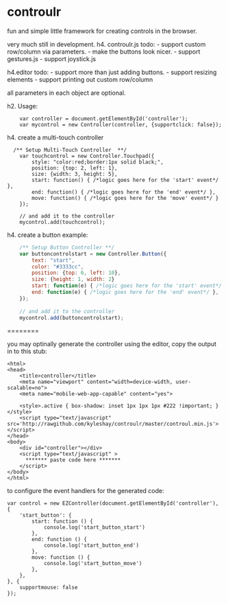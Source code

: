 controulr
=========

fun and simple little framework for creating controls in the browser.

very much still in development.
h4. controulr.js todo:
	- support custom row/column via parameters.
	- make the buttons look nicer.
	- support gestures.js
	- support joystick.js
	
h4.editor todo:	
	- support more than just adding buttons.
	- support resizing elements
	- support printing out custom row/column

all parameters in each object are optional.

h2. Usage:
```
	var controller = document.getElementById('controller');
	var mycontrol = new Controller(controller, {supportclick: false});
```

h4. create a multi-touch controller
```
  /** Setup Multi-Touch Controller  **/
	var touchcontrol = new Controller.Touchpad({
		style: "color:red;border:1px solid black;",
		position: {top: 2, left: 1},
		size: {width: 3, height: 5},
		start: function() { /*logic goes here for the 'start' event*/ },
		end: function() { /*logic goes here for the 'end' event*/ },
		move: function() { /*logic goes here for the 'move' event*/ }
	});
	
	// and add it to the controller
	mycontrol.add(touchcontrol);
```

h4. create a button example:
```javascript
	/** Setup Button Controller **/
	var buttoncontrolstart = new Controller.Button({
		text: "start",
		color: "#3333cc",
		position: {top: 6, left: 10},
		size: {height: 1, width: 2}
		start: function(e) { /*logic goes here for the 'start' event*/ },
		end: function(e) { /*logic goes here for the 'end' event*/ },
	});
	
	// and add it to the controller
	mycontrol.add(buttoncontrolstart);
```

========

you may optinally generate the controller using the editor, copy the output in to this stub:
```
<html>
<head>
	<title>controller</title>
	<meta name="viewport" content="width=device-width, user-scalable=no">
	<meta name="mobile-web-app-capable" content="yes">

	<style>.active { box-shadow: inset 1px 1px 1px #222 !important; }</style>
	<script type="text/javascript" src='http://rawgithub.com/kyleshay/controulr/master/controul.min.js'></script>
</head>
<body>
	<div id="controller"></div>
	<script type="text/javascript" >
	  ******* paste code here ******* 
	</script>
</body>
</html>
```

to configure the event handlers for the generated code:
```
var control = new EZController(document.getElementById('controller'), {
    'start_button': {
        start: function () {
            console.log('start_button_start')
        },
        end: function () {
            console.log('start_button_end')
        },
        move: function () {
            console.log('start_button_move')
        },
    },
}, {
    supportmouse: false
});
```
